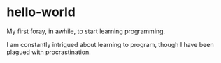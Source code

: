 # hello-world
My first foray, in awhile, to start learning programming.

I am constantly intrigued about learning to program, though I have been plagued with procrastination.
